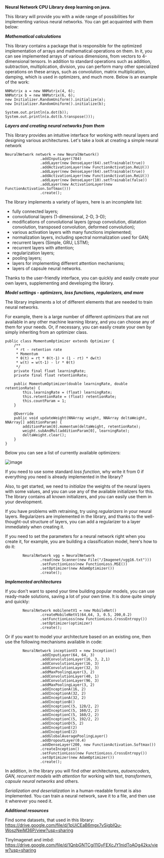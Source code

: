 **Neural Network CPU
Library deep learning on java.**

This library will provide you with a wide range of possibilities for implementing various neural networks. You can get acquainted with them below:

_**Mathematical calculations**_

This library contains a package that is responsible for the optimized implementation of arrays and mathematical operations on them. In it, you can see implemented arrays of various dimensions, from vectors to 4-dimensional tensors. In addition to standard operations such as addition, subtraction, multiplication, division, you can perform many other specialized operations on these arrays, such as convolution, matrix multiplication, damping, which is used in optimizers, and much more. Below is an example of the work:

```
NNMatrix a = new NNMatrix(4, 6);
NNMatrix b = new NNMatrix(6, 6);
new Initializer.RandomUniform().initialize(a);
new Initializer.RandomUniform().initialize(b);

System.out.println(a.dot(b));
System.out.println(a.dot(b.transpose()));
```

_**Layers and creating neural networks from them**_

This library provides an intuitive interface for working with neural layers and designing various architectures. Let's take a look at creating a simple neural network

```
NeuralNetwork network = new NeuralNetwork()
                .addInputLayer(784)
                .addLayer(new DenseLayer(64).setTrainable(true))
                .addActivationLayer(new FunctionActivation.ReLU())
                .addLayer(new DenseLayer(64).setTrainable(true))
                .addActivationLayer(new FunctionActivation.ReLU())
                .addLayer(new DenseLayer(10).setTrainable(false))
                .addLayer(new ActivationLayer(new FunctionActivation.Softmax()))
                .create();
```

The library implements a variety of layers, here is an incomplete list:
- fully connected layers;
- convolutional layers (1-dimensional, 2-D, 3-D);
- modifications of convolutional layers (group convolution, dilatation convolution, transposed convolution, deformed convolution);
- various activation layers with many functions implemented;
- normalization layers, including spectral normalization used for GAN;
- recurrent layers (Simple, GRU, LSTM);
- recurrent layers with attention;
- regularization layers;
- pooling layers;
- layers for implementing different attention mechanisms;
- layers of capsule neural networks.

Thanks to the user-friendly interface, you can quickly and easily create your own layers, supplementing and developing the library.

_**Model settings - optimizers, loss functions, regularizers, and more**_

The library implements a lot of different elements that are needed to train neural networks.

For example, there is a large number of different _optimizers_ that are not available in any other machine learning library, and you can choose any of them for your needs. Or, if necessary, you can easily create your own by simply inheriting from an optimizer class. 
```
public class MomentumOptimizer extends Optimizer {
    /**
     * rt - retention rate
     * Momentum
     * θ(t) = rt * θ(t-1) + (1 - rt) * dw(t)
     * w(t) = w(t-1) - lr * θ(t)
     */
    private final float learningRate;
    private final float retentionRate;

    public MomentumOptimizer(double learningRate, double retentionRate) {
        this.learningRate = (float) learningRate;
        this.retentionRate = (float) retentionRate;
        this.countParam = 1;
    }

    @Override
    public void updateWeight(NNArray weight, NNArray deltaWeight, NNArray[] additionParam) {
        additionParam[0].momentum(deltaWeight, retentionRate);
        weight.subAndMul(additionParam[0], learningRate);
        deltaWeight.clear();
    }
}
```

Below you can see a list of currently available optimizers:

![image](https://github.com/romanpro23/NeuralNetworkCPU/assets/87851373/192aeb3c-a7b7-40fa-b3b7-fdaf5eb65671)

If you need to use some standard _loss function_, why write it from 0 if everything you need is already implemented in the library?

Also, to get started, we need to _initialize_ the weights of the neural layers with some values, and you can use any of the available initializers for this. The library contains all known initializers, and you can easily use them in your development.

If you have problems with retraining, try using _regularizers_ in your neural layers. Regularizers are implemented in the library, and thanks to the well-thought-out structure of layers, you can add a regularizer to a layer immediately when creating it.

If you need to set the parameters for a neural network right when you create it, for example, you are building a classification model, here's how to do it:

```
        NeuralNetwork vgg = NeuralNetwork
                .read(new Scanner(new File("/Imagenet/vgg16.txt")))
                .setFunctionLoss(new FunctionLoss.MSE())
                .setOptimizer(new AdamOptimizer())
                .create();
```

_**Implemented architectures**_

If you don't want to spend your time building popular models, you can use ready-made solutions, saving a lot of your own time. It is done quite simply and quickly:

```
        NeuralNetwork mobilenetV1 = new MobileNet()
                .createMobileNetV1(64,64, 3, 0.5, 200,0.2)
                .setFunctionLoss(new FunctionLoss.CrossEntropy())
                .setOptimizer(optimizer)
                .create();
```

Or if you want to model your architecture based on an existing one, then use the following mechanisms available in code:

```
        NeuralNetwork inceptionV3 = new Inception()
                .addInputLayer(64, 64, 3)
                .addConvolutionLayer(16, 3, 2,1)
                .addConvolutionLayer(16, 3)
                .addConvolutionLayer(32, 3)
                .addMaxPoolingLayer(3, 2)
                .addConvolutionLayer(40, 1)
                .addConvolutionLayer(96, 3)
                .addMaxPoolingLayer(3, 2)
                .addInceptionA(16, 2)
                .addInceptionA(32, 2)
                .addInceptionA(32, 2)
                .addInceptionB()
                .addInceptionC(5, 128/2, 2)
                .addInceptionC(5, 160/2, 2)
                .addInceptionC(5, 160/2, 2)
                .addInceptionC(5, 192/2, 2)
                .addInceptionD(5, 2)
                .addInceptionE(2)
                .addInceptionE(2)
                .addGlobalAveragePoolingLayer()
                .addDropoutLayer(0.4)
                .addDenseLayer(200, new FunctionActivation.Softmax())
                .createInception()
                .setFunctionLoss(new FunctionLoss.CrossEntropy())
                .setOptimizer(new AdamOptimizer())
                .create();
```

In addition, in the library you will find other architectures, _autoencoders, GAN, recurrent models with attention_ for working with text, _transformers, capsule neural networks_ and others.

_Serialization and deserialization_ in a human-readable format is also implemented. You can train a neural network, save it to a file, and then use it wherever you need it.

_**Additional resources**_

Find some datasets, that used in this library:
https://drive.google.com/file/d/1pUiCEaB6mgx7vSjgbIQu-WoszNeiM36P/view?usp=sharing

TinyImagenet and imbd:
https://drive.google.com/file/d/1QnbGNTCgi11GyFEXcJY1nidToAOg42kx/view?usp=sharing
